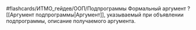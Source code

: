 #flashcards/ИТМО_гейдев/ООП/Подпрограммы
Формальный аргумент
?
[[Аргумент подпрограммы|Аргумент]], указываемый при объявлении подпрограммы, описание получаемого аргумента.
